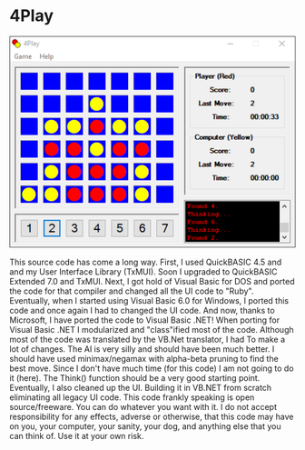 # 4Play

![Screenshot](screenshot.png)

This source code has come a long way. First, I used QuickBASIC 4.5 and and my User Interface Library (TxMUI).
Soon I upgraded to QuickBASIC Extended 7.0 and TxMUI. Next, I got hold of Visual Basic for DOS and ported the
code for that compiler and changed all the UI code to "Ruby". Eventually, when I started using Visual Basic 6.0
for Windows, I ported this code and once again I had to changed the UI code. And now, thanks to Microsoft,
I have ported the code to Visual Basic .NET! When porting for Visual Basic .NET I modularized and "class"ified
most of the code. Although most of the code was translated by the VB.Net translator, I had To make a lot of changes.
The AI is very silly and should have been much better. I should have used minimax/negamax with alpha-beta pruning to find
the best move. Since I don't have much time (for this code) I am not going to do it (here). The Think() function
should be a very good starting point. Eventually, I also cleaned up the UI. Building it in VB.NET from scratch
eliminating all legacy UI code. This code frankly speaking is open source/freeware. You can do whatever you want with it.
I do not accept responsibility for any effects, adverse or otherwise, that this code may have on you,
your computer, your sanity, your dog, and anything else that you can think of. Use it at your own risk.
